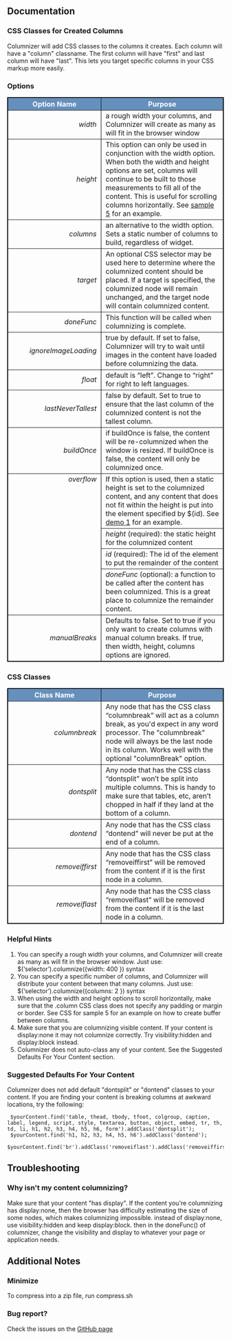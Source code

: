 ## Documentation

### CSS Classes for Created Columns

Columnizer will add CSS classes to the columns it creates. Each column will have a "column" classname. The first column will have "first" and last column will have "last". This lets you target specific columns in your CSS markup more easily.

### Options

<table style="width: 100%; border: 1px solid #000000; margin-bottom: 25px;" border="1" cellspacing="0" cellpadding="3">
<tbody>
<tr>
<th style="width: 200px; background-color: #6690bc;" align="center" valign="middle"><span style="color: #ffffff;">Option Name</span></th>
<th style="background-color: #6690bc;" align="center" valign="middle"><span style="color: #ffffff;">Purpose</span></th>
</tr>
<tr>
<td style="text-align: right; padding-right: 10px;"><em>width</em></td>
<td style="padding-left: 10px;">a rough width your columns, and Columnizer will create as many as will fit in the browser window</td>
</tr>
<tr>
<td style="text-align: right; padding-right: 10px;"><em>height</em></td>
<td style="padding-left: 10px;">This option can only be used in conjunction with the width option. When both the width and height options are set, columns will continue to be built to those measurements to fill all of the content. This is useful for scrolling columns horizontally. See <a href="http://welcome.totheinter.net/autocolumn/sample5.html">sample 5</a> for an example.</td>
</tr>
<tr>
<td style="text-align: right; padding-right: 10px;"><em>columns</em></td>
<td style="padding-left: 10px;">an alternative to the width option. Sets a static number of columns to build, regardless of widget.</td>
</tr>
<tr>
<td style="text-align: right; padding-right: 10px;"><em>target</em></td>
<td style="padding-left: 10px;">An optional CSS selector may be used here to determine where the columnized content should be placed. If a target is specified, the columnized node will remain unchanged, and the target node will contain columnized content.</td>
</tr>
<tr>
<td style="text-align: right; padding-right: 10px;"><em>doneFunc</em></td>
<td style="padding-left: 10px;">This function will be called when columnizing is complete.</td>
</tr>
<tr>
<td style="text-align: right; padding-right: 10px;"><em>ignoreImageLoading<br>
</em></td>
<td style="padding-left: 10px;">true by default. If set to false, Columnizer will try to wait until images in the content have loaded before columnizing the data.</td>
</tr>
<tr>
<td style="text-align: right; padding-right: 10px;"><em>float</em></td>
<td style="padding-left: 10px;">default is “left”. Change to “right” for right to left languages.</td>
</tr>
<tr>
<td style="text-align: right; padding-right: 10px;"><em>lastNeverTallest<br>
</em></td>
<td style="padding-left: 10px;">false by default. Set to true to ensure that the last column of the columnized content is not the tallest column.</td>
</tr>
<tr>
<td style="text-align: right; padding-right: 10px;"><em>buildOnce</em></td>
<td style="padding-left: 10px;">if buildOnce is false, the content will be re-columnized when the window is resized. If buildOnce is false, the content will only be columnized once.</td>
</tr>
<tr>
<td style="text-align: right; padding-right: 10px;" rowspan="4" valign="top"><em>overflow</em></td>
<td style="padding-left: 10px;">If this option is used, then a static height is set to the columnized content, and any content that does not fit within the height is put into the element specified by $(id). See <a href="http://welcome.totheinter.net/autocolumn/sample1.html">demo 1</a> for an example.</td>
</tr>
<tr>
<td style="padding-left: 10px;"><em>height</em> (required): the static height for the columnized content</td>
</tr>
<tr>
<td style="padding-left: 10px;"><em>id</em> (required): The id of the element to put the remainder of the content</td>
</tr>
<tr>
<td style="padding-left: 10px;"><em>doneFunc</em> (optional): a function to be called after the content has been columnized. This is a great place to columnize the remainder content.</td>
</tr>
<tr>
<td style="text-align: right; padding-right: 10px;"><em>manualBreaks</em></td>
<td style="padding-left: 10px;">Defaults to false. Set to true if you only want to create columns with manual column breaks. If true, then width, height, columns options are ignored.</td>
</tr>
</tbody>
</table>


### CSS Classes

<table style="width: 100%; border: 1px solid #000000; margin-bottom: 25px;" border="1" cellspacing="0" cellpadding="3">
<tbody>
<tr>
<th style="width: 200px; background-color: #6690bc;" align="center" valign="middle"><span style="color: #ffffff;">Class Name</span></th>
<th style="background-color: #6690bc;" align="center" valign="middle"><span style="color: #ffffff;">Purpose</span></th>
</tr>
<tr>
<td style="text-align: right; padding-right: 10px;"><em>columnbreak</em></td>
<td style="padding-left: 10px;">Any node that has the CSS class “columnbreak” will act as a column break, as you'd expect in any word processor. The "columnbreak" node will always be the last node in its column. Works well with the optional "columnBreak" option.</td>
</tr>
<tr>
<td style="text-align: right; padding-right: 10px;"><em>dontsplit</em></td>
<td style="padding-left: 10px;">Any node that has the CSS class “dontsplit” won’t be split into multiple columns. This is handy to make sure that tables, etc, aren’t chopped in half if they land at the bottom of a column.</td>
</tr>
<tr>
<td style="text-align: right; padding-right: 10px;"><em>dontend</em></td>
<td style="padding-left: 10px;">Any node that has the CSS class “dontend” will never be put at the end of a column.</td>
</tr>
<tr>
<td style="text-align: right; padding-right: 10px;"><em>removeiffirst</em></td>
<td style="padding-left: 10px;">Any node that has the CSS class “removeiffirst” will be removed from the content if it is the first node in a column.</td>
</tr>
<tr>
<td style="text-align: right; padding-right: 10px;"><em>removeiflast</em></td>
<td style="padding-left: 10px;">Any node that has the CSS class “removeiflast” will be removed from the content if it is the last node in a column.</td>
</tr>
</table>


### Helpful Hints

1. You can specify a rough width your columns, and Columnizer will create as many as will fit in the browser window. Just use: $(‘selector’).columnize({width: 400 }) syntax
2. You can specify a specific number of columns, and Columnizer will distribute your content between that many columns. Just use: $(‘selector’).columnize({columns: 2 }) syntax
3. When using the width and height options to scroll horizontally, make sure that the .column CSS class does not specify any padding or margin or border. See CSS for sample 5 for an example on how to create buffer between columns.
4. Make sure that you are columnizing visible content. If your content is display:none it may not columnize correctly. Try visibility:hidden and display:block instead.
5. Columnizer does not auto-class any of your content. See the Suggested Defaults For Your Content section.


### Suggested Defaults For Your Content

Columnizer does not add default "dontsplit" or "dontend" classes to your content. If you are finding your content is breaking columns at awkward locations, try the following:

     $yourContent.find('table, thead, tbody, tfoot, colgroup, caption, label, legend, script, style, textarea, button, object, embed, tr, th, td, li, h1, h2, h3, h4, h5, h6, form').addClass('dontsplit');
     $yourContent.find('h1, h2, h3, h4, h5, h6').addClass('dontend');
     $yourContent.find('br').addClass('removeiflast').addClass('removeiffirst');


## Troubleshooting

### Why isn't my content columnizing?

Make sure that your content "has display". If the content you're columnizing has display:none, then the browser has difficulty estimating the size of some nodes, which makes columnizing impossible. instead of display:none, use visibility:hidden and keep display:block. then in the doneFunc() of columnizer, change the visibility and display to whatever your page or application needs.


## Additional Notes

### Minimize
To compress into a zip file, run compress.sh

### Bug report?
Check the issues on the [GitHub page](https://github.com/adamwulf/Columnizer-jQuery-Plugin/issues)
